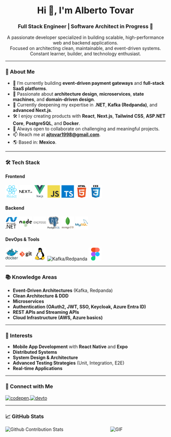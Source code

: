 <h1 align="center">Hi 👋, I'm Alberto Tovar</h1>
<h3 align="center">Full Stack Engineer | Software Architect in Progress 🚀</h3>

<p align="center">
A passionate developer specialized in building scalable, high-performance web and backend applications. <br>
Focused on architecting clean, maintainable, and event-driven systems. <br>
Constant learner, builder, and technology enthusiast.
</p>

---

### 🌟 About Me

- 🔭 I’m currently building **event-driven payment gateways** and **full-stack SaaS platforms**.
- 🚀 Passionate about **architecture design**, **microservices**, **state machines**, and **domain-driven design**.
- 🌱 Currently deepening my expertise in **.NET**, **Kafka (Redpanda)**, and **advanced Next.js**.
- 🛠️ I enjoy creating products with **React**, **Next.js**, **Tailwind CSS**, **ASP.NET Core**, **PostgreSQL**, and **Docker**.
- 🤝 Always open to collaborate on challenging and meaningful projects.
- 📫 Reach me at **ajtovar1998@gmail.com**.
- 🌎 Based in: **Mexico**.

---

### 🛠️ Tech Stack

#### Frontend
<p align="left">
  <img src="https://raw.githubusercontent.com/devicons/devicon/master/icons/react/react-original-wordmark.svg" alt="React" width="40" height="40"/>
  <img src="https://raw.githubusercontent.com/devicons/devicon/master/icons/nextjs/nextjs-original-wordmark.svg" alt="Next.js" width="40" height="40"/>
  <img src="https://raw.githubusercontent.com/devicons/devicon/master/icons/vuejs/vuejs-original-wordmark.svg" alt="Vue.js" width="40" height="40"/>
  <img src="https://raw.githubusercontent.com/devicons/devicon/master/icons/javascript/javascript-original.svg" alt="JavaScript" width="40" height="40"/>
  <img src="https://raw.githubusercontent.com/devicons/devicon/master/icons/typescript/typescript-original.svg" alt="TypeScript" width="40" height="40"/>
  <img src="https://raw.githubusercontent.com/devicons/devicon/master/icons/html5/html5-original-wordmark.svg" alt="HTML5" width="40" height="40"/>
  <img src="https://raw.githubusercontent.com/devicons/devicon/master/icons/css3/css3-original-wordmark.svg" alt="CSS3" width="40" height="40"/>
</p>

#### Backend
<p align="left">
  <img src="https://raw.githubusercontent.com/devicons/devicon/master/icons/dot-net/dot-net-original-wordmark.svg" alt=".NET" width="40" height="40"/>
  <img src="https://raw.githubusercontent.com/devicons/devicon/master/icons/nodejs/nodejs-original-wordmark.svg" alt="Node.js" width="40" height="40"/>
  <img src="https://raw.githubusercontent.com/devicons/devicon/master/icons/express/express-original-wordmark.svg" alt="Express.js" width="40" height="40"/>
  <img src="https://raw.githubusercontent.com/devicons/devicon/master/icons/postgresql/postgresql-original-wordmark.svg" alt="PostgreSQL" width="40" height="40"/>
  <img src="https://raw.githubusercontent.com/devicons/devicon/master/icons/mongodb/mongodb-original-wordmark.svg" alt="MongoDB" width="40" height="40"/>
  <img src="https://raw.githubusercontent.com/devicons/devicon/master/icons/mysql/mysql-original-wordmark.svg" alt="MySQL" width="40" height="40"/>
</p>

#### DevOps & Tools
<p align="left">
  <img src="https://raw.githubusercontent.com/devicons/devicon/master/icons/docker/docker-original-wordmark.svg" alt="Docker" width="40" height="40"/>
  <img src="https://raw.githubusercontent.com/devicons/devicon/master/icons/git/git-original-wordmark.svg" alt="Git" width="40" height="40"/>
  <img src="https://raw.githubusercontent.com/devicons/devicon/master/icons/linux/linux-original.svg" alt="Linux" width="40" height="40"/>
  <img src="https://www.vectorlogo.zone/logos/kafka/kafka-icon.svg" alt="Kafka/Redpanda" width="40" height="40"/>
  <img src="https://raw.githubusercontent.com/devicons/devicon/master/icons/figma/figma-original.svg" alt="Figma" width="40" height="40"/>
</p>

---

### 📚 Knowledge Areas

- **Event-Driven Architectures** (Kafka, Redpanda)
- **Clean Architecture & DDD**
- **Microservices**
- **Authentication (OAuth2, JWT, SSO, Keycloak, Azure Entra ID)**
- **REST APIs and Streaming APIs**
- **Cloud Infrastructure (AWS, Azure basics)**

---

### 🚀 Interests

- **Mobile App Development** with **React Native** and **Expo**
- **Distributed Systems**
- **System Design & Architecture**
- **Advanced Testing Strategies** (Unit, Integration, E2E)
- **Real-time Applications**

---

### 🤝 Connect with Me

<p align="left">
  <a href="https://codepen.io/tovarapvp" target="blank">
    <img align="center" src="https://raw.githubusercontent.com/rahuldkjain/github-profile-readme-generator/master/src/images/icons/Social/codepen.svg" alt="codepen" height="30" width="40" />
  </a>
  <a href="https://dev.to/tovarapvp" target="blank">
    <img align="center" src="https://raw.githubusercontent.com/rahuldkjain/github-profile-readme-generator/master/src/images/icons/Social/devto.svg" alt="devto" height="30" width="40" />
  </a>
</p>

---

### 📈 GitHub Stats

<p style="display: flex; justify-content: space-between;">
  <img alt="Github Contribution Stats" width="330px" height="240px" src="https://github-contribution-stats.vercel.app/api/?username=tovarapvp" />
  <img alt="GIF" width="320px" height="240px" src="https://miro.medium.com/max/875/1*Urc28sbnORGOW5oyohQ06g.gif" />
</p>
